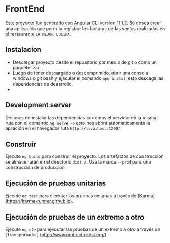 # FrontEnd

Este proyecto fue generado con [Angular CLI](https://github.com/angular/angular-cli) version 11.1.2.
Se desea crear una aplicación que permita registrar las facturas de las ventas
realizadas en el restaurante `LA MEJOR COCINA`.

## Instalacion
* Descargar proyecto desde el repositorio por medio de git o como un paquete .zip
* Luego de tener descargado o descomprimido, abrir una consola windows o git bash y ejecutar el comando `npm instal`, esto descaga las dependencias de desarrollo.
* 

## Development server

Despues de instalar las dependencias corremos el servidor en la misma ruta con el comando `ng serve -o` este nos abrirá automaticamente la apliación en el navegador ruta 
`http://localhost:4200/`.

## Construir

Ejecute `ng build` para construir el proyecto. Los artefactos de construcción se almacenarán en el directorio `dist /`. Usa la marca `--prod` para una construcción de producción.

## Ejecución de pruebas unitarias

Ejecute `ng test` para ejecutar las pruebas unitarias a través de [Karma] (https://karma-runner.github.io).

## Ejecución de pruebas de un extremo a otro

Ejecute `ng e2e` para ejecutar las pruebas de un extremo a otro a través de [Transportador] (http://www.protractortest.org/).
